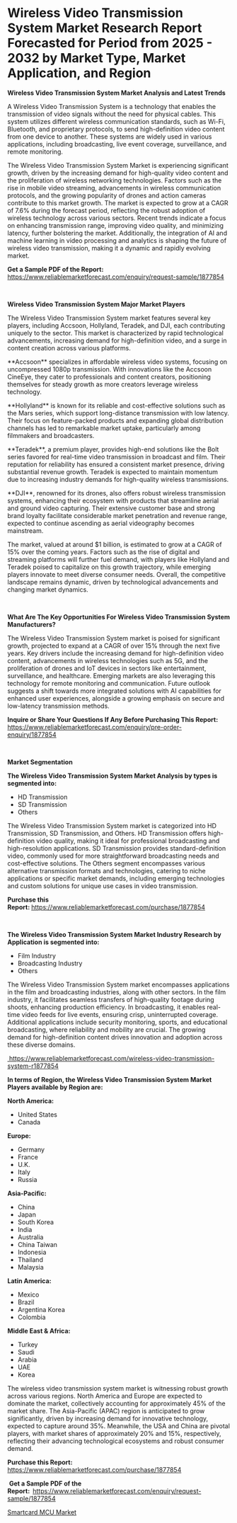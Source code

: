 <p><h1>Wireless Video Transmission System Market Research Report Forecasted for Period from 2025 -  2032 by Market Type, Market Application, and Region</h1></p><p><strong>Wireless Video Transmission System Market Analysis and Latest Trends</strong></p>
<p><p>A Wireless Video Transmission System is a technology that enables the transmission of video signals without the need for physical cables. This system utilizes different wireless communication standards, such as Wi-Fi, Bluetooth, and proprietary protocols, to send high-definition video content from one device to another. These systems are widely used in various applications, including broadcasting, live event coverage, surveillance, and remote monitoring.</p><p>The Wireless Video Transmission System Market is experiencing significant growth, driven by the increasing demand for high-quality video content and the proliferation of wireless networking technologies. Factors such as the rise in mobile video streaming, advancements in wireless communication protocols, and the growing popularity of drones and action cameras contribute to this market growth. The market is expected to grow at a CAGR of 7.6% during the forecast period, reflecting the robust adoption of wireless technology across various sectors. Recent trends indicate a focus on enhancing transmission range, improving video quality, and minimizing latency, further bolstering the market. Additionally, the integration of AI and machine learning in video processing and analytics is shaping the future of wireless video transmission, making it a dynamic and rapidly evolving market.</p></p>
<p><strong>Get a Sample PDF of the Report:&nbsp;</strong> <a href="https://www.reliablemarketforecast.com/enquiry/request-sample/1877854?utm_campaign=2321&utm_medium=2&utm_source=Github&utm_content=ia&utm_term=11022025&utm_id=wireless-video-transmission-system">https://www.reliablemarketforecast.com/enquiry/request-sample/1877854</a></p>
<p>&nbsp;</p>
<p><strong>Wireless Video Transmission System Major Market Players</strong></p>
<p><p>The Wireless Video Transmission System market features several key players, including Accsoon, Hollyland, Teradek, and DJI, each contributing uniquely to the sector. This market is characterized by rapid technological advancements, increasing demand for high-definition video, and a surge in content creation across various platforms.</p><p>**Accsoon** specializes in affordable wireless video systems, focusing on uncompressed 1080p transmission. With innovations like the Accsoon CineEye, they cater to professionals and content creators, positioning themselves for steady growth as more creators leverage wireless technology.</p><p>**Hollyland** is known for its reliable and cost-effective solutions such as the Mars series, which support long-distance transmission with low latency. Their focus on feature-packed products and expanding global distribution channels has led to remarkable market uptake, particularly among filmmakers and broadcasters.</p><p>**Teradek**, a premium player, provides high-end solutions like the Bolt series favored for real-time video transmission in broadcast and film. Their reputation for reliability has ensured a consistent market presence, driving substantial revenue growth. Teradek is expected to maintain momentum due to increasing industry demands for high-quality wireless transmissions.</p><p>**DJI**, renowned for its drones, also offers robust wireless transmission systems, enhancing their ecosystem with products that streamline aerial and ground video capturing. Their extensive customer base and strong brand loyalty facilitate considerable market penetration and revenue range, expected to continue ascending as aerial videography becomes mainstream.</p><p>The market, valued at around $1 billion, is estimated to grow at a CAGR of 15% over the coming years. Factors such as the rise of digital and streaming platforms will further fuel demand, with players like Hollyland and Teradek poised to capitalize on this growth trajectory, while emerging players innovate to meet diverse consumer needs. Overall, the competitive landscape remains dynamic, driven by technological advancements and changing market dynamics.</p></p>
<p>&nbsp;</p>
<p><strong>What Are The Key Opportunities For Wireless Video Transmission System Manufacturers?</strong></p>
<p><p>The Wireless Video Transmission System market is poised for significant growth, projected to expand at a CAGR of over 15% through the next five years. Key drivers include the increasing demand for high-definition video content, advancements in wireless technologies such as 5G, and the proliferation of drones and IoT devices in sectors like entertainment, surveillance, and healthcare. Emerging markets are also leveraging this technology for remote monitoring and communication. Future outlook suggests a shift towards more integrated solutions with AI capabilities for enhanced user experiences, alongside a growing emphasis on secure and low-latency transmission methods.</p></p>
<p><strong>Inquire or Share Your Questions If Any Before Purchasing This Report:</strong> <a href="https://www.reliablemarketforecast.com/enquiry/pre-order-enquiry/1877854?utm_campaign=2321&utm_medium=2&utm_source=Github&utm_content=ia&utm_term=11022025&utm_id=wireless-video-transmission-system">https://www.reliablemarketforecast.com/enquiry/pre-order-enquiry/1877854</a></p>
<p>&nbsp;</p>
<p><strong>Market Segmentation</strong></p>
<p><strong>The Wireless Video Transmission System Market Analysis by types is segmented into:</strong></p>
<p><ul><li>HD Transmission</li><li>SD Transmission</li><li>Others</li></ul></p>
<p><p>The Wireless Video Transmission System market is categorized into HD Transmission, SD Transmission, and Others. HD Transmission offers high-definition video quality, making it ideal for professional broadcasting and high-resolution applications. SD Transmission provides standard-definition video, commonly used for more straightforward broadcasting needs and cost-effective solutions. The Others segment encompasses various alternative transmission formats and technologies, catering to niche applications or specific market demands, including emerging technologies and custom solutions for unique use cases in video transmission.</p></p>
<p><strong>Purchase this Report:&nbsp;</strong><a href="https://www.reliablemarketforecast.com/purchase/1877854?utm_campaign=2321&utm_medium=2&utm_source=Github&utm_content=ia&utm_term=11022025&utm_id=wireless-video-transmission-system">https://www.reliablemarketforecast.com/purchase/1877854</a></p>
<p>&nbsp;</p>
<p><strong>The Wireless Video Transmission System Market Industry Research by Application is segmented into:</strong></p>
<p><ul><li>Film Industry</li><li>Broadcasting Industry</li><li>Others</li></ul></p>
<p><p>The Wireless Video Transmission System market encompasses applications in the film and broadcasting industries, along with other sectors. In the film industry, it facilitates seamless transfers of high-quality footage during shoots, enhancing production efficiency. In broadcasting, it enables real-time video feeds for live events, ensuring crisp, uninterrupted coverage. Additional applications include security monitoring, sports, and educational broadcasting, where reliability and mobility are crucial. The growing demand for high-definition content drives innovation and adoption across these diverse domains.</p></p>
<p><a href="https://www.reliablemarketforecast.com/wireless-video-transmission-system-r1877854?utm_campaign=2321&utm_medium=2&utm_source=Github&utm_content=ia&utm_term=11022025&utm_id=wireless-video-transmission-system">&nbsp;https://www.reliablemarketforecast.com/wireless-video-transmission-system-r1877854</a></p>
<p><strong>In terms of Region, the Wireless Video Transmission System Market Players available by Region are:</strong></p>
<p>
    <p> <strong> North America: </strong>
        <ul>
            <li>United States</li>
            <li>Canada</li>
        </ul>
        </p> 
    <p> <strong> Europe: </strong>
        <ul>
            <li>Germany</li>
            <li>France</li>
            <li>U.K.</li>
            <li>Italy</li>
            <li>Russia</li>
        </ul>
        </p> 
    <p> <strong> Asia-Pacific: </strong>
        <ul>
            <li>China</li>
            <li>Japan</li>
            <li>South Korea</li>
            <li>India</li>
            <li>Australia</li>
            <li>China Taiwan</li>
            <li>Indonesia</li>
            <li>Thailand</li>
            <li>Malaysia</li>
        </ul>
        </p> 
    <p> <strong> Latin America: </strong>
        <ul>
            <li>Mexico</li>
            <li>Brazil</li>
            <li>Argentina Korea</li>
            <li>Colombia</li>
        </ul>
        </p> 
    <p> <strong> Middle East & Africa: </strong>
        <ul>
            <li>Turkey</li>
            <li>Saudi</li>
            <li>Arabia</li>
            <li>UAE</li>
            <li>Korea</li>
        </ul>
    </p>
    </p>
<p><p>The wireless video transmission system market is witnessing robust growth across various regions. North America and Europe are expected to dominate the market, collectively accounting for approximately 45% of the market share. The Asia-Pacific (APAC) region is anticipated to grow significantly, driven by increasing demand for innovative technology, expected to capture around 35%. Meanwhile, the USA and China are pivotal players, with market shares of approximately 20% and 15%, respectively, reflecting their advancing technological ecosystems and robust consumer demand.</p></p>
<p><strong>Purchase this Report: </strong><a href="https://www.reliablemarketforecast.com/purchase/1877854?utm_campaign=2321&utm_medium=2&utm_source=Github&utm_content=ia&utm_term=11022025&utm_id=wireless-video-transmission-system">https://www.reliablemarketforecast.com/purchase/1877854</a></p>
<p>&nbsp;<strong>Get a Sample PDF of the Report:&nbsp;&nbsp;</strong><a href="https://www.reliablemarketforecast.com/enquiry/request-sample/1877854?utm_campaign=2321&utm_medium=2&utm_source=Github&utm_content=ia&utm_term=11022025&utm_id=wireless-video-transmission-system">https://www.reliablemarketforecast.com/enquiry/request-sample/1877854</a></p>
<p><strong></strong></p>
<p><p><a href="https://github.com/ovtkosle/Market-Research-Report-List-1/blob/main/smartcard-mcu-market.md?utm_campaign=2321&utm_medium=2&utm_source=Github&utm_content=ia&utm_term=11022025&utm_id=wireless-video-transmission-system">Smartcard MCU Market</a></p></p>